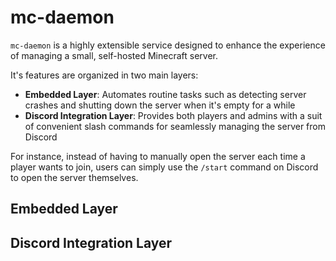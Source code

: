# mc-daemon
`mc-daemon` is a highly extensible service designed to enhance the experience of managing a small, self-hosted Minecraft server.

It's features are organized in two main layers:
- **Embedded Layer**: Automates routine tasks such as detecting server crashes and shutting down the server when it's empty for a while
- **Discord Integration Layer**: Provides both players and admins with a suit of convenient slash commands for seamlessly managing the server from Discord

For instance, instead of having to manually open the server each time a player wants to join, users can simply use the `/start` command on Discord to open the server themselves.

## Embedded Layer
## Discord Integration Layer
